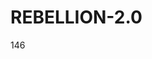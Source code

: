 # REBELLION-2.0                                                                                                          

146
